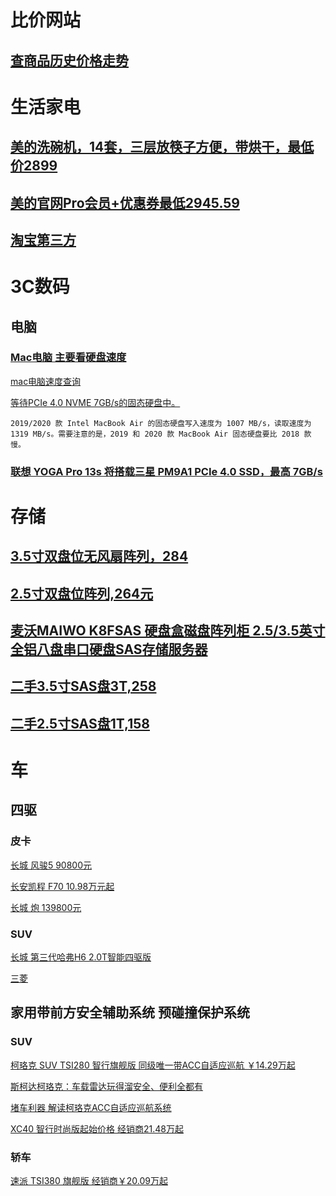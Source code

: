 # 比价网站

## [查商品历史价格走势](http://tool.manmanbuy.com/HistoryLowest.aspx)


# 生活家电

## [美的洗碗机，14套，三层放筷子方便，带烘干，最低价2899](https://item.jd.com/7618259.html#crumb-wrap)

## [美的官网Pro会员+优惠券最低2945.59](https://www.midea.cn/detail/index?id=266574&itemid=1000000000100511266574&mtag=30032.2.3)

## [淘宝第三方](https://item.taobao.com/item.htm?spm=a230r.1.14.7.1f9e7784yU9On9&id=631284165131&ns=1&abbucket=14#detail)

# 3C数码

## 电脑

### [Mac电脑  主要看硬盘速度](https://www.cnbeta.com/articles/tech/1054395.htm?utm_source=taboola)

[mac电脑速度查询]()

[等待PCIe 4.0  NVME 7GB/s的固态硬盘中。](https://baijiahao.baidu.com/s?id=1676609853512097996&wfr=spider&for=pc)

    2019/2020 款 Intel MacBook Air 的固态硬盘写入速度为 1007 MB/s，读取速度为 1319 MB/s。需要注意的是，2019 和 2020 款 MacBook Air 固态硬盘要比 2018 款慢。

### [联想 YOGA Pro 13s 将搭载三星 PM9A1 PCIe 4.0 SSD，最高 7GB/s](https://www.ithome.com/0/514/623.htm)

# 存储

## [3.5寸双盘位无风扇阵列，284](https://item.jd.com/49415507167.html)

## [2.5寸双盘位阵列,264元](https://item.jd.com/48903021143.html)

## [麦沃MAIWO K8FSAS 硬盘盒磁盘阵列柜 2.5/3.5英寸全铝八盘串口硬盘SAS存储服务器](https://item.jd.com/10396932253.html)

## [二手3.5寸SAS盘3T,258](https://item.taobao.com/item.htm?spm=a1z09.2.0.0.12792e8dC0O94C&id=21255191315&_u=c3gcjn554a0)

## [二手2.5寸SAS盘1T,158](https://item.taobao.com/item.htm?spm=a1z09.2.0.0.12792e8dC0O94C&id=21254599769&_u=c3gcjn56d70)


# 车

## 四驱

### 皮卡

[长城 风骏5  90800元](https://pickup.gwm.com.cn/car5-o.html#page5)

[长安凯程 F70 10.98万元起](http://changankc.com/pickup/3440.html)

[长城 炮    139800元](https://pickup.gwm.com.cn/P12.html)

### SUV

[长城 第三代哈弗H6 2.0T智能四驱版](https://news.bitauto.com/hao/wenzhang/37073888)

[三菱]()

## 家用带前方安全辅助系统  预碰撞保护系统

### SUV

[柯珞克 SUV TSI280 智行旗舰版 同级唯一带ACC自适应巡航 ￥14.29万起](https://news.bitauto.com/dcdg/20201010/1512836225.html)

[斯柯达柯珞克：车载雷达玩得溜安全、便利全都有](https://news.bitauto.com/hao/wenzhang/943156)

[堵车利器 解读柯珞克ACC自适应巡航系统](http://auto.ifeng.com/quanmeiti/20180306/1143733.shtml)

[XC40 智行时尚版起始价格 经销商21.48万起](https://www.volvocars.com/zh-cn/build/xc/xc40#%e6%97%b6%e5%b0%9a%e7%89%88|filterConventional)

### 轿车

[速派  TSI380 旗舰版    经销商￥20.09万起](https://www.saicskoda.com.cn/superb/index.html?enter_model=cars)

